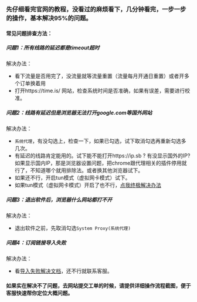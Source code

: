 ### 先仔细看完官网的教程，没看过的麻烦看下，几分钟看完，一步一步的操作，基本解决95%的问题。

#### 常见问题排查方法：

##### 问题1：所有线路的延迟都是timeout超时
解决办法：
- 看下流量是否用完了，没流量就等流量重置（流量每月开通日重置）或者开多个订单换着用
- 打开https://time.is/ 网站，检查系统时间是否准确，如果有误差，需要进行校准。

##### 问题2：线路有延迟但是浏览器无法打开google.com等国外网站
解决办法：
- `系统代理`，有没勾选上，检查一下，如果已勾选，试下取消勾选再重新勾选多几次。
- 有延迟的线路肯定能用的。试下能不能打开https://ip.sb ? 有没显示国外的IP? 如果显示国内IP，那是浏览器设置问题，把chrome跟代理相关的插件停用就行了，不知道哪个就用排除法。或者换其他浏览器试下。
- 如果还不行，开启tun模式（虚拟网卡模式）试下。
- 如果tun模式（虚拟网卡模式）开启了也不行，[点我终极解决办法](/others/omega.md.md)

##### 问题3：退出软件后，浏览器什么网站都打不开
解决办法：
- 退出软件之前，先取消勾选`System Proxy(系统代理)`

##### 问题4：订阅链接导入失败
解决办法：
- 看[导入失败解决文档](/clash/import.md)，还不行就联系客服。

#### 如果实在解决不了问题，去网站提交工单的时候，请提供详细操作流程截图，便于客服快速帮你定位大概问题。
